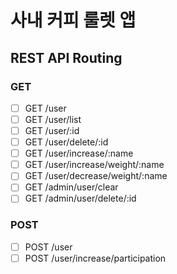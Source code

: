 # 사내 커피 룰렛 앱

## REST API Routing

### GET

- [ ] GET /user
- [ ] GET /user/list
- [ ] GET /user/:id
- [ ] GET /user/delete/:id
- [ ] GET /user/increase/:name
- [ ] GET /user/increase/weight/:name
- [ ] GET /user/decrease/weight/:name
- [ ] GET /admin/user/clear
- [ ] GET /admin/user/delete/:id

### POST

- [ ] POST /user
- [ ] POST /user/increase/participation
